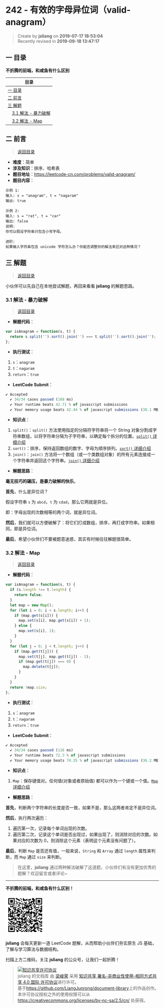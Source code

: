 242 - 有效的字母异位词（valid-anagram）
===

> Create by **jsliang** on **2019-07-17 18:53:04**  
> Recently revised in **2019-09-18 13:47:17**

## <a name="chapter-one" id="chapter-one">一 目录</a>

**不折腾的前端，和咸鱼有什么区别**

| 目录 |
| --- | 
| [一 目录](#chapter-one) | 
| <a name="catalog-chapter-two" id="catalog-chapter-two"></a>[二 前言](#chapter-two) |
| <a name="catalog-chapter-three" id="catalog-chapter-three"></a>[三 解题](#chapter-three) |
| &emsp;[3.1 解法 - 暴力破解](#chapter-three-one) |
| &emsp;[3.2 解法 - Map](#chapter-three-two) |

## <a name="chapter-two" id="chapter-two">二 前言</a>

> [返回目录](#chapter-one)

* **难度**：简单
* **涉及知识**：排序、哈希表
* **题目地址**：https://leetcode-cn.com/problems/valid-anagram/
* **题目内容**：

```
示例 1:
输入: s = "anagram", t = "nagaram"
输出: true

示例 2:
输入: s = "rat", t = "car"
输出: false
说明:
你可以假设字符串只包含小写字母。

进阶:
如果输入字符串包含 unicode 字符怎么办？你能否调整你的解法来应对这种情况？
```

## <a name="chapter-three" id="chapter-three">三 解题</a>

> [返回目录](#chapter-one)

小伙伴可以先自己在本地尝试解题，再回来看看 **jsliang** 的解题思路。

### <a name="chapter-three-one" id="chapter-three-one">3.1 解法 - 暴力破解</a>

> [返回目录](#chapter-one)

* **解题代码**：

```js
var isAnagram = function(s, t) {
  return s.split('').sort().join('') === t.split('').sort().join('');
};
```

* **执行测试**：

1. `s`：`anagram`
2. `t`：`nagaram`
3. `return`：`true`

* **LeetCode Submit**：

```js
✔ Accepted
  ✔ 34/34 cases passed (168 ms)
  ✔ Your runtime beats 42.71 % of javascript submissions
  ✔ Your memory usage beats 42.44 % of javascript submissions (38.1 MB)
```

* **知识点**：

1. `split()`：`split()` 方法使用指定的分隔符字符串将一个 String 对象分割成字符串数组，以将字符串分隔为子字符串，以确定每个拆分的位置。[`split()` 详细介绍](https://github.com/LiangJunrong/document-library/blob/master/JavaScript-library/JavaScript/%E5%86%85%E7%BD%AE%E5%AF%B9%E8%B1%A1/String/split.md)
2. `sort()`：排序，保持返回数组的数字、字母为顺序排列。[`sort()` 详细介绍](https://github.com/LiangJunrong/document-library/blob/master/JavaScript-library/JavaScript/%E5%86%85%E7%BD%AE%E5%AF%B9%E8%B1%A1/Array/sort.md)
3. `join()`：`join()` 方法将一个数组（或一个类数组对象）的所有元素连接成一个字符串并返回这个字符串。[`join()` 详细介绍](https://github.com/LiangJunrong/document-library/blob/master/JavaScript-library/JavaScript/%E5%86%85%E7%BD%AE%E5%AF%B9%E8%B1%A1/Array/join.md)

* **解题思路**：

**毫无技巧的碾压，是暴力破解的快乐**。

**首先**，什么是异位词？

假设字符串 `s` 为 `abcd`，`t` 为 `cdad`，那么它两就是异位。

即：字母出现的次数相等的两个词，就是异位词。

**然后**，我们就可以方便破解了：将它们打成数组，排序，再打成字符串。如果相同，即是异位词。

**最后**，希望小伙伴们不要被题意迷惑，其实有时候往往解题很简单。

### <a name="chapter-three-two" id="chapter-three-two">3.2 解法 - Map</a>

> [返回目录](#chapter-one)

* **解题代码**：

```js
var isAnagram = function(s, t) {
  if (s.length !== t.length) {
    return false;
  }
  let map = new Map();
  for (let i = 0; i < s.length; i++) {
    if (map.get(s[i])) {
      map.set(s[i], map.get(s[i]) + 1);
    } else {
      map.set(s[i], 1);
    }
  }
  for (let j = 0; j < t.length; j++) {
    if (map.get(t[j])) {
      map.set(t[j], map.get(t[j]) - 1);
      if (map.get(t[j]) === 0) {
        map.delete(t[j]);
      }
    }
  }
  return !map.size;
};
```

* **执行测试**：

1. `s`：`anagram`
2. `t`：`nagaram`
3. `return`：`true`

* **LeetCode Submit**：

```js
✔ Accepted
  ✔ 34/34 cases passed (116 ms)
  ✔ Your runtime beats 72.3 % of javascript submissions
  ✔ Your memory usage beats 74.35 % of javascript submissions (36.2 MB)
```

* **知识点**：

1. `Map`：保存键值对。任何值(对象或者原始值) 都可以作为一个键或一个值。[`Map` 详细介绍](https://github.com/LiangJunrong/document-library/blob/master/JavaScript-library/JavaScript/%E5%86%85%E7%BD%AE%E5%AF%B9%E8%B1%A1/Map/README.md)

* **解题思路**：

**首先**，判断两个字符串的长度是否一致，如果不是，那么这两者肯定不是异位词。

**然后**，执行两次遍历：

1. 遍历第一次，记录每个单词出现的次数。
2. 遍历第二次，记录这个单词是否出现过，如果出现了，则消除对应的次数。如果对应的次数为 0，则消除这个元素（表明这个元素没有问题了）。

**最后**，判断 `Map` 是否还有值，一般来说，`String` 和 `Array` 通过 `length` 属性来判断，而 `Map` 通过 `size` 来判断。

> 在这里，**jsliang** 通过两种解法破解了这道题，小伙伴们有没有更加优秀的题解？欢迎留言或者评论~

---

**不折腾的前端，和咸鱼有什么区别！**

![图](../../../public-repertory/img/z-small-wechat-public-address.jpg)

**jsliang** 会每天更新一道 LeetCode 题解，从而帮助小伙伴们夯实原生 JS 基础，了解与学习算法与数据结构。

扫描上方二维码，关注 **jsliang** 的公众号，让我们一起折腾！

> <a rel="license" href="http://creativecommons.org/licenses/by-nc-sa/4.0/"><img alt="知识共享许可协议" style="border-width:0" src="https://i.creativecommons.org/l/by-nc-sa/4.0/88x31.png" /></a><br /><span xmlns:dct="http://purl.org/dc/terms/" property="dct:title">jsliang 的文档库</span> 由 <a xmlns:cc="http://creativecommons.org/ns#" href="https://github.com/LiangJunrong/document-library" property="cc:attributionName" rel="cc:attributionURL">梁峻荣</a> 采用 <a rel="license" href="http://creativecommons.org/licenses/by-nc-sa/4.0/">知识共享 署名-非商业性使用-相同方式共享 4.0 国际 许可协议</a>进行许可。<br />基于<a xmlns:dct="http://purl.org/dc/terms/" href="https://github.com/LiangJunrong/document-library" rel="dct:source">https://github.com/LiangJunrong/document-library</a>上的作品创作。<br />本许可协议授权之外的使用权限可以从 <a xmlns:cc="http://creativecommons.org/ns#" href="https://creativecommons.org/licenses/by-nc-sa/2.5/cn/" rel="cc:morePermissions">https://creativecommons.org/licenses/by-nc-sa/2.5/cn/</a> 处获得。
